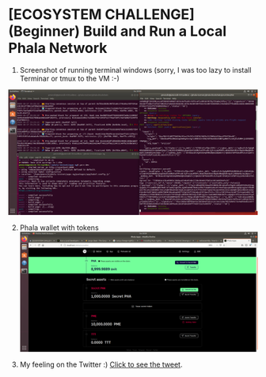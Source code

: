 # [ECOSYSTEM CHALLENGE] (Beginner) Build and Run a Local Phala Network

1. Screenshot of running terminal windows (sorry, I was too lazy to install Terminar or tmux to the VM :-)

![picture](terminal.png)                                                                                                                                     
                                                                                                                                                
2. Phala wallet with tokens
![picture](wallet.png)

3. My feeling on the Twitter :)
[Click to see the tweet](http://twitter.com/Polkadotters1/status/1317579904498663425?s=20).
